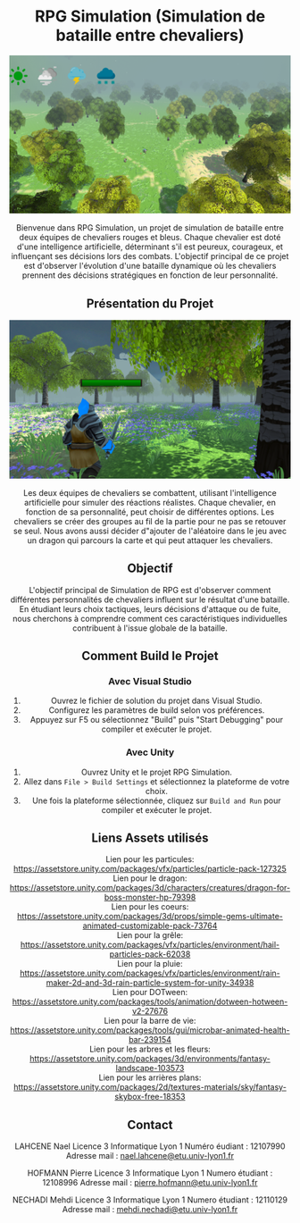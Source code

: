 <center>

# RPG Simulation (Simulation de bataille entre chevaliers)


![RPG_game](Screen/RPG_game_1.png)

Bienvenue dans RPG Simulation, un projet de simulation de bataille entre deux équipes de chevaliers rouges et bleus. Chaque chevalier est doté d'une intelligence artificielle, déterminant s'il est peureux, courageux, et influençant ses décisions lors des combats. L'objectif principal de ce projet est d'observer l'évolution d'une bataille dynamique où les chevaliers prennent des décisions stratégiques en fonction de leur personnalité.

## Présentation du Projet

![RPG_game](Screen/RPG_game.png)



Les deux équipes de chevaliers se combattent, utilisant l'intelligence artificielle pour simuler des réactions réalistes. Chaque chevalier, en fonction de sa personnalité, peut choisir de différentes options. Les chevaliers se créer des groupes au fil de la partie pour ne pas se retouver se seul.
Nous avons aussi décider d"ajouter de l'aléatoire dans le jeu avec un dragon qui parcours la carte et qui peut attaquer les chevaliers.

## Objectif

L'objectif principal de Simulation de RPG est d'observer comment différentes personnalités de chevaliers influent sur le résultat d'une bataille. En étudiant leurs choix tactiques, leurs décisions d'attaque ou de fuite, nous cherchons à comprendre comment ces caractéristiques individuelles contribuent à l'issue globale de la bataille.

## Comment Build le Projet

### Avec Visual Studio

1. Ouvrez le fichier de solution du projet dans Visual Studio.
2. Configurez les paramètres de build selon vos préférences.
3. Appuyez sur F5 ou sélectionnez "Build" puis "Start Debugging" pour compiler et exécuter le projet.

### Avec Unity

1. Ouvrez Unity et le projet RPG Simulation.
2. Allez dans `File > Build Settings` et sélectionnez la plateforme de votre choix.
3. Une fois la plateforme sélectionnée, cliquez sur `Build and Run` pour compiler et exécuter le projet.



## Liens Assets utilisés

Lien pour les particules: https://assetstore.unity.com/packages/vfx/particles/particle-pack-127325  
Lien pour le dragon: https://assetstore.unity.com/packages/3d/characters/creatures/dragon-for-boss-monster-hp-79398  
Lien pour les coeurs: https://assetstore.unity.com/packages/3d/props/simple-gems-ultimate-animated-customizable-pack-73764   
Lien pour la grêle: https://assetstore.unity.com/packages/vfx/particles/environment/hail-particles-pack-62038  
Lien pour la pluie: https://assetstore.unity.com/packages/vfx/particles/environment/rain-maker-2d-and-3d-rain-particle-system-for-unity-34938  
Lien pour DOTween: https://assetstore.unity.com/packages/tools/animation/dotween-hotween-v2-27676  
Lien pour la barre de vie: https://assetstore.unity.com/packages/tools/gui/microbar-animated-health-bar-239154  
Lien pour les arbres et les fleurs: https://assetstore.unity.com/packages/3d/environments/fantasy-landscape-103573  
Lien pour les arrières plans: https://assetstore.unity.com/packages/2d/textures-materials/sky/fantasy-skybox-free-18353


## Contact

LAHCENE Nael Licence 3 Informatique Lyon 1 
Numéro éudiant : 12107990
Adresse mail : nael.lahcene@etu.univ-lyon1.fr

HOFMANN Pierre Licence 3 Informatique Lyon 1 
Numero étudiant : 12108996
Adresse mail : pierre.hofmann@etu.univ-lyon1.fr

NECHADI Mehdi Licence 3 Informatique Lyon 1
Numero étudiant : 12110129
Adresse mail : mehdi.nechadi@etu.univ-lyon1.fr

</center>
